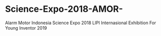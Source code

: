 # Science-Expo-2018-AMOR-


Alarm Motor
Indonesia Science Expo 2018 LIPI
Internasional Exhibition For Young Inventor 2019
